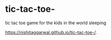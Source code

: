 # tic-tac-toe-
tic tac toe game for the kids in the world sleeping

https://nishitaggarwal.github.io/tic-tac-toe-/.
